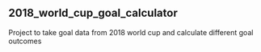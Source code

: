 ## 2018_world_cup_goal_calculator
Project to take goal data from 2018 world cup and calculate different goal outcomes
